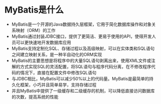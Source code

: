 # MyBatis是什么
- MyBatis是一个开源的Java数据持久层框架，它用于简化数据库操作和对象关系映射（ORM）的工作
- MyBatis通过封装JDBC接口，提供了更简洁、更易于使用的API，使得开发人员可以更快速地开发数据库应用
- MyBatis支持定制化SQL、存储过程以及高级映射，可以在实体类和SQL语句之间建立映射关系，是一种半自动化的ORM实现
- MyBatis的主要思想是将程序中的大量SQL语句剥离出来，使用XML文件或注解的方式实现SQL的灵活配置，将SQL语句与程序代码分离，在不修改程序代码的情况下，直接在配置文件中修改SQL语句
- 与JDBC相比，MyBatis可以减少50%以上的代码量。MyBatis是最简单的持久化框架，小巧并且简单易学，支持存储过程
- 并且MyBatis中提供了一级缓存和二级缓存的机制，可以降低直接访问数据库的次数，提高系统的性能